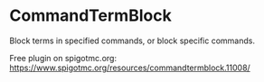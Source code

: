 # CommandTermBlock
Block terms in specified commands, or block specific commands.

Free plugin on spigotmc.org: https://www.spigotmc.org/resources/commandtermblock.11008/
